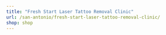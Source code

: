 ```yaml
---
title: "Fresh Start Laser Tattoo Removal Clinic"
url: /san-antonio/fresh-start-laser-tattoo-removal-clinic/
shop: shop
---
```

